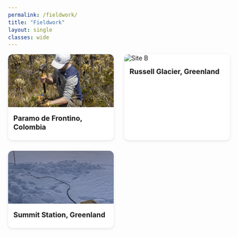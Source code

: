```yaml
---
permalink: /fieldwork/
title: "Fieldwork"
layout: single
classes: wide
---
```


<style>
.fieldwork-grid {
  display: grid;
  grid-template-columns: repeat(auto-fit, minmax(220px, 1fr));
  gap: 1.5rem;
  padding-bottom: 2rem;
}

.fieldwork-card {
  background: #fff;
  border-radius: 10px;
  box-shadow: 0 2px 6px rgba(0,0,0,0.1);
  overflow: hidden;
  cursor: pointer;
  transition: transform 0.2s ease;
}
.fieldwork-card:hover {
  transform: scale(1.02);
}

.fieldwork-card img {
  width: 100%;
  height: 120px;
  object-fit: cover;
}

.fieldwork-content {
  padding: 0.75rem;
}

.fieldwork-content h3 {
  font-size: 1rem;
  margin: 0 0 0.5rem 0;
}

/* Detail View */
#fieldworkDetail {
  padding: 1rem;
  background: #fff;
  border-radius: 10px;
  box-shadow: 0 0 8px rgba(0,0,0,0.1);
  margin-top: 2rem;
}

#fieldworkDetail button {
  margin-bottom: 1rem;
  background: none;
  font-size: 1rem;
  cursor: pointer;
  padding: 0;
  color: #007acc;
}
#fieldworkDetail button:hover {
  text-decoration: underline;
}

/* Flex layout for detail view */
.detail-flex {
  display: flex;
  flex-direction: column;
  gap: 1rem;
}

@media (min-width: 768px) {
  .detail-flex {
    flex-direction: row;
    align-items: flex-start;
  }

  .detail-flex img {
    width: 40%;
    max-width: 400px;
    height: auto;
    border-radius: 8px;
    margin-right: 1.5rem;
  }

  .detail-text {
    flex: 1;
  }
}

@media (max-width: 767px) {
  .detail-flex img {
    width: 100%;
    max-height: 300px;
    object-fit: cover;
    border-radius: 8px;
  }
}
</style>

<!-- Grid of Fieldwork Cards -->
<div id="fieldworkGrid" class="fieldwork-grid">

  <div class="fieldwork-card" onclick="showDetail('site-a')">
    <img src="/assets/images/project2.jpg" alt="Site A">
    <div class="fieldwork-content">
      <h3>Paramo de Frontino, Colombia</h3>
    </div>
  </div>

  <div class="fieldwork-card" onclick="showDetail('site-b')">
    <img src="/assets/images/Russell.jpg" alt="Site B">
    <div class="fieldwork-content">
      <h3>Russell Glacier, Greenland</h3>
    </div>
  </div>

  <div class="fieldwork-card" onclick="showDetail('site-c')">
    <img src="/assets/images/ApRES.jpg" alt="Site C">
    <div class="fieldwork-content">
      <h3>Summit Station, Greenland</h3>
    </div>
  </div>

</div>

<!-- Detail View -->
<div id="fieldworkDetail" style="display: none;">
  <button onclick="returnToGrid()">← Back to Fieldwork</button>
  <div id="detailContent" class="detail-flex"></div>
</div>

<script>
const fieldworkData = {
  'site-a': {
    title: 'Paramo de Frontino, Colombia',
    img: '/assets/images/project2.jpg',
    desc: 'Boulder sampling for cosmogenic surface exposure dating to reconstruct the glacial history of a high-altitude paramo in the Colombian Andes.'
  },
  'site-b': {
    title: 'Russell Glacier, Greenland',
    img: '/assets/images/Russell.jpg',
    desc: 'Annual time-lapse photography to elucidate the effects of fluvial dynamics on calving at the glacier terminus.'
  },
  'site-c': {
    title: 'Summit Station, Greenland',
    img: '/assets/images/ApRES.jpg',
    desc: 'Autonomous phase-sensitive radio-echo sounder (ApRES) deployment for firn densification and dynamic strain components of surface elevation change.'
  }
};

function showDetail(key) {
  const data = fieldworkData[key];
  const container = document.getElementById('detailContent');
  container.innerHTML = `
    <div class="detail-flex">
      <img src="${data.img}" alt="${data.title}">
      <div class="detail-text">
        <h2>${data.title}</h2>
        <p>${data.desc}</p>
      </div>
    </div>
  `;
  document.getElementById('fieldworkGrid').style.display = 'none';
  document.getElementById('fieldworkDetail').style.display = 'block';
}

function returnToGrid() {
  document.getElementById('fieldworkGrid').style.display = 'grid';
  document.getElementById('fieldworkDetail').style.display = 'none';
}
</script>

